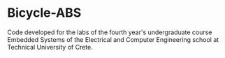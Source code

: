# Bicycle-ABS
Code developed for the labs of the fourth year's undergraduate course Embedded Systems of the Electrical and Computer Engineering school at Technical University of Crete.
